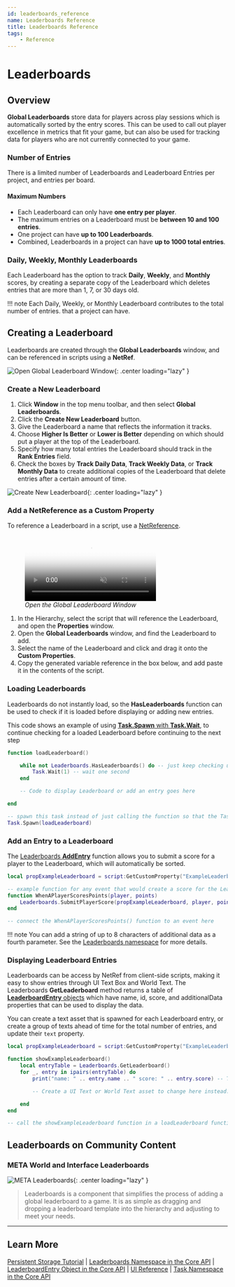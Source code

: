 ```yaml
---
id: leaderboards_reference
name: Leaderboards Reference
title: Leaderboards Reference
tags:
    - Reference
---
```


# Leaderboards

## Overview

**Global Leaderboards** store data for players across play sessions which is automatically sorted by the entry scores. This can be used to call out player excellence in metrics that fit your game, but can also be used for tracking data for players who are not currently connected to your game.

### Number of Entries

There is a limited number of Leaderboards and Leaderboard Entries per project, and entries per board.

#### Maximum Numbers

- Each Leaderboard can only have **one entry per player**.
- The maximum entries on a Leaderboard must be **between 10 and 100 entries**.
- One project can have **up to 100 Leaderboards**.
- Combined, Leaderboards in a project can have **up to 1000 total entries**.

### Daily, Weekly, Monthly Leaderboards

Each Leaderboard has the option to track **Daily**, **Weekly**, and **Monthly** scores, by creating a separate copy of the Leaderboard which deletes entries that are more than 1, 7, or 30 days old.

!!! note
    Each Daily, Weekly, or Monthly Leaderboard contributes to the total number of entries. that a project can have.

## Creating a Leaderboard

Leaderboards are created through the **Global Leaderboards** window, and can be referenced in scripts using a **NetRef**.

![Open Global Leaderboard Window](../img/Leaderboards/Leaderboards_OpenWindow.png){: .center loading="lazy" }

### Create a New Leaderboard

1. Click **Window** in the top menu toolbar, and then select **Global Leaderboards**.
2. Click the **Create New Leaderboard** button.
3. Give the Leaderboard a name that reflects the information it tracks.
4. Choose **Higher Is Better** or **Lower is Better** depending on which should put a player at the top of the Leaderboard.
5. Specify how many total entries the Leaderboard should track in the **Rank Entries** field.
6. Check the boxes by **Track Daily Data**, **Track Weekly Data**, or **Track Monthly Data** to create additional copies of the Leaderboard that delete entries after a certain amount of time.

![Create New Leaderboard](../img/Leaderboards/Leaderboards_CreateNew.png){: .center loading="lazy" }

### Add a NetReference as a Custom Property

To reference a Leaderboard in a script, use a [NetReference](../api/netreference.md).

<div class="figure-block">
    <figure>
        <video style="height: auto" autoplay loop muted playsinline poster="/img/EditorManual/Abilities/Gem.png">
            <source src="/img/Leaderboards/Leaderboards_AddNetRef.webm" type="video/webm" alt="Open the Global Leaderboard Window"/>
            <source src="/img/Leaderboards/Leaderboards_AddNetRef.mp4" type="video/mp4" alt="Open the Global Leaderboard Window"/>
        </video>
        <figcaption><em>Open the Global Leaderboard Window</em></figcaption>
    </figure>
</div>

1. In the Hierarchy, select the script that will reference the Leaderboard, and open the **Properties** window.
2. Open the **Global Leaderboards** window, and find the Leaderboard to add.
3. Select the name of the Leaderboard and click and drag it onto the **Custom Properties**.
4. Copy the generated variable reference in the box below, and add paste it in the contents of the script.

### Loading Leaderboards

Leaderboards do not instantly load, so the **HasLeaderboards** function can be used to check if it is loaded before displaying or adding new entries.

This code shows an example of using [**Task.Spawn** with **Task.Wait**](../api/task.md), to continue checking for a loaded Leaderboard before continuing to the next step

```lua
function loadLeaderboard()

    while not Leaderboards.HasLeaderboards() do -- just keep checking until this until the Leaderboards are loaded
        Task.Wait(1) -- wait one second
    end

    -- Code to display Leaderboard or add an entry goes here

end

-- spawn this task instead of just calling the function so that the Task.Wait doesn't make anything else wait.
Task.Spawn(loadLeaderboard)
```

### Add an Entry to a Leaderboard

The [Leaderboards **AddEntry**](../api/leaderboards.md) function allows you to submit a score for a player to the Leaderboard, which will automatically be sorted.

```lua
local propExampleLeaderboard = script:GetCustomProperty("ExampleLeaderboard") -- NetRef for the Leaderboard

-- example function for any event that would create a score for the Leaderboard
function WhenAPlayerScoresPoints(player, points)
    Leaderboards.SubmitPlayerScore(propExampleLeaderboard, player, points)
end

-- connect the WhenAPlayerScoresPoints() function to an event here
```

!!! note
    You can add a string of up to 8 characters of additional data as a fourth parameter. See the [Leaderboards namespace](../api/leaderboards.md) for more details.

### Displaying Leaderboard Entries

Leaderboards can be access by NetRef from client-side scripts, making it easy to show entries through UI Text Box and World Text. The Leaderboards **GetLeaderboard** method returns a table of [**LeaderboardEntry** objects](../api/leaderboardentry.md) which have name, id, score, and additionalData properties that can be used to display the data.

You can create a text asset that is spawned for each Leaderboard entry, or create a group of texts ahead of time for the total number of entries, and update their `text` property.

```lua
local propExampleLeaderboard = script:GetCustomProperty("ExampleLeaderboard") -- NetRef for the Leaderboard

function showExampleLeaderboard()
    local entryTable = Leaderboards.GetLeaderboard()
    for _, entry in ipairs(entryTable) do
        print("name: " .. entry.name .. " score: " .. entry.score) -- This will only print to Event Log

        -- Create a UI Text or World Text asset to change here instead.

    end
end

-- call the showExampleLeaderboard function in a loadLeaderboard function like in the Loading Leaderboards example.
```

## Leaderboards on Community Content

### META World and Interface Leaderboards

![META Leaderboards](../img/Leaderboards/Leaderboards_MetaLeaderboards.png){: .center loading="lazy" }

> Leaderboards is a component that simplifies the process of adding a global leaderboard to a game. It is as simple as dragging and dropping a leaderboard template into the hierarchy and adjusting to meet your needs.

---

## Learn More

[Persistent Storage Tutorial](../tutorials/persistent_storage_tutorial.md) | [Leaderboards Namespace in the Core API](../api/leaderboards.md) | [LeaderboardEntry Object in the Core API](../api/leaderboardentry.md) | [UI Reference](../references/ui.md) | [Task Namespace in the Core API](../api/task.md)
